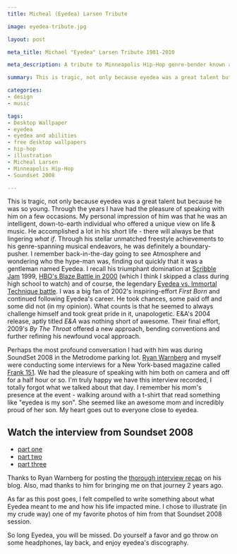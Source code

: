 ```yaml
---
title: Micheal (Eyedea) Larsen Tribute

image: eyedea-tribute.jpg

layout: post

meta_title: Michael "Eyedea" Larsen Tribute 1981-2010

meta_description: A tribute to Minneapolis Hip-Hop genre-bender known as eyedea. My thoughts about his life and an illustrated desktop wallpaper celebrating his life.

summary: This is tragic, not only because eyedea was a great talent but because he was so young.

categories: 
- design
- music

tags:
- Desktop Wallpaper
- eyedea
- eyedea and abilities
- free desktop wallpapers
- hip-hop
- illustration
- Micheal Larsen
- Minneapolis Hip-Hop
- Soundset 2008

---
```


This is tragic, not only because eyedea was a great talent but because he was so young. Through the years I have had the pleasure of speaking with him on a few occasions. My personal impression of him was that he was an intelligent, down-to-earth individual who offered a unique view on life & music. He accomplished a lot in his short life - there will always be that lingering *what if*. Through his stellar unmatched freestyle achievements to his genre-spanning musical endeavors, he was definitely a boundary-pusher. I remember back-in-the-day going to see Atmosphere and wondering who the hype-man was, finding out quickly that it was a gentleman named Eyedea. I recall his triumphant domination at <a href="http://www.youtube.com/watch?v=l6r5hlFu_pI" class="external" title="Eyedea Scribble Jam 99 part 1">Scribble</a> <a href="http://www.youtube.com/watch?v=d83noXQp_kk" class="external" title="Eyedea Scribble Jam 99 part 2">Jam</a> 1999, <a href="http://www.youtube.com/watch?v=9njByUJ1V54" class="external" title="Eyedea Vs. Shells 2000">HBO's Blaze Battle in 2000</a> (which I think I skipped a class during high school to watch) and of course, the legendary <a href="http://www.youtube.com/watch?v=R_COTeqVOKI" class="external" title="Eyedea Vs. Immortal Technique 2000">Eyedea vs. Immortal Technique battle</a>. I was a big fan of 2002's inspiring-effort *First Born* and continued following Eyedea's career. He took chances, some paid off and some did not (in my opinion). What counts is that he seemed to always challenge himself and took great pride in it, unapologetic. E&A's 2004 release, aptly titled *E&A* was nothing short of awesome. Their final effort, 2009's *By The Throat* offered a new approach, bending conventions and further refining his newfound vocal approach. 

Perhaps the most profound conversation I had with him was during SoundSet 2008 in the Metrodome parking lot. <a href="http://namedropacid.com" class="external" title="Ryan Warnberg is NameDropAcid">Ryan Warnberg</a> and myself were conducting some interviews for a New York-based magazine called <a href="http://www.frank151.com/" class="external" title="Frank 151 Magazine">Frank 151</a>. We had the pleasure of speaking with him both on camera and off for a half hour or so. I'm truly happy we have this interview recorded, I totally forgot what we talked about that day. I remember his mom's presence at the event - walking around with a t-shirt that read something like "eyedea is my son". She seemed like an awesome mom and incredibly proud of her son. My heart goes out to everyone close to eyedea.

## Watch the interview from Soundset 2008
<ul>
<li><a href="http://www.youtube.com/watch?v=MEFmNPeuaZY" class="external" title="Eyedea At Soundset Part One">part one</a></li>
<li><a href="http://www.youtube.com/watch?v=DBfD8Gtisn8" class="external" title="Eyedea At Soundset Part Two">part two</a></li>
<li><a href="http://www.youtube.com/watch?v=1DZlTFl5l7Y" class="external" title="Eyedea At Soundset Part Three">part three</a></li>
</ul>

Thanks to Ryan Warnberg for posting the <a href="http://namedropacid.com/2009/07/my-favorite-interview-ever-eyedea-in-3-parts/" class="external" title="Ryan Warnberg's favorite interview ever">thorough interview recap</a> on his blog. Also, mad thanks to him for bringing me on that journey 2 years ago.

As far as this post goes, I felt compelled to write something about what Eyedea meant to me and how his life impacted mine. I chose to illustrate (in my crude way) one of my favorite photos of him from that Soundset 2008 session.

So long Eyedea, you will be missed. Do yourself a favor and go throw on some headphones, lay back, and enjoy eyedea's discography.



